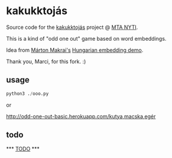 # kakukktojás

Source code for the [kakukktojás](http://www.nytud.hu/kakukktojas)
project @ [MTA NYTI](http://www.nytud.hu).

This is a kind of "odd one out" game based on word embeddings.

Idea from [Márton Makrai's](https://github.com/makrai)
[Hungarian embedding demo](https://github.com/makrai/hungarian-embedding-demo).

Thank you, Marci, for this fork. :)

## usage

```python
python3 ./ooo.py
```

or

http://odd-one-out-basic.herokuapp.com/kutya,macska,egér

## todo

*** [TODO](TODO.md) ***

